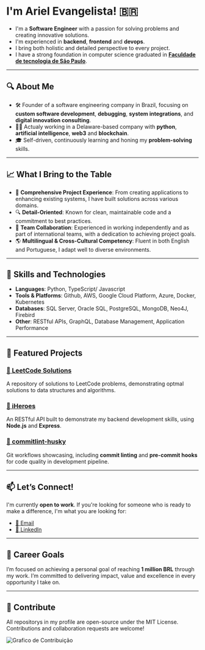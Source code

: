 # I'm Ariel Evangelista! 🇧🇷

- I'm a **Software Engineer** with a passion for solving problems and creating innovative solutions.
- I'm experienced in **backend**, **frontend** and **devops**. 
- I bring both holistic and detailed perspective to every project.
- I have a strong foundation in computer science graduated in [**Faculdade de tecnologia de São Paulo**](https://www.fatecsp.br).

---

## 🔍 About Me

- 🛠️ Founder of a software engineering company in Brazil, focusing on **custom software development**, **debugging**, **system integrations**, and **digital innovation consulting**.
- 👨‍💻 Actualy working in a Delaware-based company with **python**, **artificial intelligence**, **web3** and **blockchain**.
- 🎓 Self-driven, continuously learning and honing my **problem-solving** skills.

---

## 📈 What I Bring to the Table

- 📂 **Comprehensive Project Experience**: From creating applications to enhancing existing systems, I have built solutions across various domains.
- 🔍 **Detail-Oriented**: Known for clean, maintainable code and a commitment to best practices.
- 🤝 **Team Collaboration**: Experienced in working independently and as part of international teams, with a dedication to achieving project goals.
- 🌎 **Multilingual & Cross-Cultural Competency**: Fluent in both English and Portuguese, I adapt well to diverse environments.

---

## 🚀 Skills and Technologies

- **Languages**:  Python, TypeScript/ Javascript
- **Tools & Platforms**: Github, AWS, Google Cloud Platform, Azure, Docker, Kubernetes
- **Databases**: SQL Server, Oracle SQL, PostgreSQL, MongoDB, Neo4J, Firebird
- **Other**: RESTful APIs, GraphQL, Database Management, Application Performance

---

## 🌟 Featured Projects

### [📘 LeetCode Solutions](https://github.com/GitArika/leetcode)
A repository of solutions to LeetCode problems, demonstrating optmal solutions to data structures and algorithms.

### [🔧 iHeroes](https://github.com/GitArika/iheroes)
An RESTful API built to demonstrate my backend development skills, using **Node.js** and **Express**.

### [📏 commitlint-husky](https://github.com/GitArika/commitlint-husky)
Git workflows showcasing, including **commit linting** and **pre-commit hooks** for code quality in development pipeline.

---

## 📫 Let’s Connect!

I'm currently **open to work**. If you're looking for someone who is ready to make a difference, I'm what you are looking for:

- [📧 Email](mailto:ariel.se@icloud.com)
- [💼 LinkedIn](https://www.linkedin.com/in/ariel-evangelista/)

---

## 🎯 Career Goals

I’m focused on achieving a personal goal of reaching **1 million BRL** through my work. I’m committed to delivering impact, value and excellence in every opportunity I take on.

---

## 🤝 Contribute

All repositorys in my profile are open-source under the MIT License. Contributions and collaboration requests are welcome!

![Grafico de Contribuição](https://github-readme-activity-graph.vercel.app/graph?username=gitarika&radius=16&theme=gotham&area=true&order=5)


